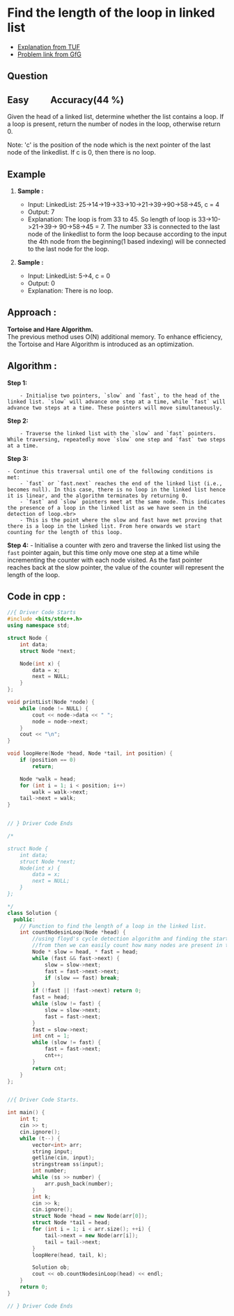 # Find the length of the loop in linked list
- [Explanation from TUF](https://takeuforward.org/linked-list/length-of-loop-in-linked-list)
- [Problem link from GfG](https://www.geeksforgeeks.org/problems/find-length-of-loop/1?utm_source=youtube&utm_medium=collab_striver_ytdescription&utm_campaign=find-length-of-loop)
## Question
## Easy &nbsp;&nbsp;&nbsp;&nbsp;&nbsp;&nbsp;&nbsp;&nbsp; Accuracy(44 %)
Given the head of a linked list, determine whether the list contains a loop. 
If a loop is present, return the number of nodes in the loop, otherwise return 0.

Note: 'c' is the position of the node which is the next pointer of the last node of the linkedlist. If c is 0, then there is no loop.
## Example
1. **Sample :**
    - Input: LinkedList: 25->14->19->33->10->21->39->90->58->45, c = 4
    - Output: 7
    - Explanation: The loop is from 33 to 45. So length of loop is 33->10->21->39-> 90->58->45 = 7. 
      The number 33 is connected to the last node of the linkedlist to form the loop because according to the input the 4th node from the beginning(1 based indexing) will be connected to the last node for the loop.

2. **Sample :**
    - Input: LinkedList: 5->4, c = 0
    - Output: 0
    - Explanation: There is no loop.

## Approach :
**Tortoise and Hare Algorithm.**<br>
The previous method uses O(N) additional memory. To enhance efficiency, the Tortoise and Hare Algorithm is introduced as an optimization.
## Algorithm :
**Step 1:** 
        
        - Initialise two pointers, `slow` and `fast`, to the head of the linked list. `slow` will advance one step at a time, while `fast` will advance two steps at a time. These pointers will move simultaneously.
        
**Step 2:** 

        - Traverse the linked list with the `slow` and `fast` pointers. While traversing, repeatedly move `slow` one step and `fast` two steps at a time.
        
**Step 3:** 

    - Continue this traversal until one of the following conditions is met:
        - `fast` or `fast.next` reaches the end of the linked list (i.e., becomes null). In this case, there is no loop in the linked list hence it is linear, and the algorithm terminates by returning 0.
        - `fast` and `slow` pointers meet at the same node. This indicates the presence of a loop in the linked list as we have seen in the detection of loop.<br>
        - This is the point where the slow and fast have met proving that there is a loop in the linked list. From here onwards we start counting for the length of this loop.
        
**Step 4:** 
        - Initialise a counter with zero and traverse the linked list using the `fast` pointer again, but this time only move one step at a time while incrementing the counter with each node visited. As the fast pointer reaches back at the slow pointer, the value of the counter will represent the length of the loop.
## Code in cpp :
```cpp
//{ Driver Code Starts
#include <bits/stdc++.h>
using namespace std;

struct Node {
    int data;
    struct Node *next;

    Node(int x) {
        data = x;
        next = NULL;
    }
};

void printList(Node *node) {
    while (node != NULL) {
        cout << node->data << " ";
        node = node->next;
    }
    cout << "\n";
}

void loopHere(Node *head, Node *tail, int position) {
    if (position == 0)
        return;

    Node *walk = head;
    for (int i = 1; i < position; i++)
        walk = walk->next;
    tail->next = walk;
}


// } Driver Code Ends

/*

struct Node {
    int data;
    struct Node *next;
    Node(int x) {
        data = x;
        next = NULL;
    }
};

*/
class Solution {
  public:
    // Function to find the length of a loop in the linked list.
    int countNodesinLoop(Node *head) {
        //using floyd's cycle detection algorithm and finding the starting of the loop 
        //from then we can easily count how many nodes are present in the loop
        Node * slow = head, * fast = head;
        while (fast && fast->next) {
            slow = slow->next;
            fast = fast->next->next;
            if (slow == fast) break;
        }
        if (!fast || !fast->next) return 0;
        fast = head;
        while (slow != fast) {
            slow = slow->next;
            fast = fast->next;
        }
        fast = slow->next;
        int cnt = 1;
        while (slow != fast) {
            fast = fast->next;
            cnt++;
        }
        return cnt;
    }
};


//{ Driver Code Starts.

int main() {
    int t;
    cin >> t;
    cin.ignore();
    while (t--) {
        vector<int> arr;
        string input;
        getline(cin, input);
        stringstream ss(input);
        int number;
        while (ss >> number) {
            arr.push_back(number);
        }
        int k;
        cin >> k;
        cin.ignore();
        struct Node *head = new Node(arr[0]);
        struct Node *tail = head;
        for (int i = 1; i < arr.size(); ++i) {
            tail->next = new Node(arr[i]);
            tail = tail->next;
        }
        loopHere(head, tail, k);

        Solution ob;
        cout << ob.countNodesinLoop(head) << endl;
    }
    return 0;
}

// } Driver Code Ends
```
